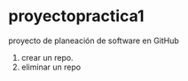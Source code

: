 # proyectopractica1
proyecto de planeación de software en GitHub

1. crear un repo.
2. eliminar un repo

